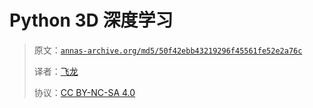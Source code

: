 # Python 3D 深度学习

> 原文：[`annas-archive.org/md5/50f42ebb43219296f45561fe52e2a76c`](https://annas-archive.org/md5/50f42ebb43219296f45561fe52e2a76c)
> 
> 译者：[飞龙](https://github.com/wizardforcel)
> 
> 协议：[CC BY-NC-SA 4.0](http://creativecommons.org/licenses/by-nc-sa/4.0/)